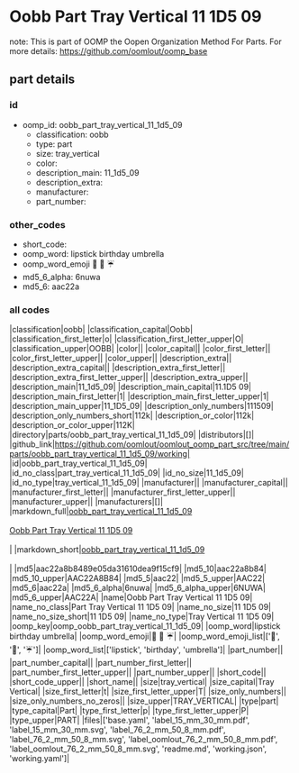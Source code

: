 # Oobb Part Tray Vertical 11 1D5 09  

note: This is part of OOMP the Oopen Organization Method For Parts. For more details: https://github.com/oomlout/oomp_base

##  part details





### id
* oomp_id: oobb_part_tray_vertical_11_1d5_09
  * classification: oobb
  * type: part
  * size: tray_vertical
  * color: 
  * description_main: 11_1d5_09
  * description_extra: 
  * manufacturer: 
  * part_number: 

### other_codes
* short_code: 
* oomp_word: lipstick birthday umbrella
* oomp_word_emoji :lipstick: :birthday: :umbrella:
* md5_6_alpha: 6nuwa
* md5_6: aac22a

### all codes 
|classification|oobb|
|classification_capital|Oobb|
|classification_first_letter|o|
|classification_first_letter_upper|O|
|classification_upper|OOBB|
|color||
|color_capital||
|color_first_letter||
|color_first_letter_upper||
|color_upper||
|description_extra||
|description_extra_capital||
|description_extra_first_letter||
|description_extra_first_letter_upper||
|description_extra_upper||
|description_main|11_1d5_09|
|description_main_capital|11.1D5 09|
|description_main_first_letter|1|
|description_main_first_letter_upper|1|
|description_main_upper|11_1D5_09|
|description_only_numbers|111509|
|description_only_numbers_short|112k|
|description_or_color|112k|
|description_or_color_upper|112K|
|directory|parts/oobb_part_tray_vertical_11_1d5_09|
|distributors|[]|
|github_link|https://github.com/oomlout/oomlout_oomp_part_src/tree/main/parts/oobb_part_tray_vertical_11_1d5_09/working|
|id|oobb_part_tray_vertical_11_1d5_09|
|id_no_class|part_tray_vertical_11_1d5_09|
|id_no_size|11_1d5_09|
|id_no_type|tray_vertical_11_1d5_09|
|manufacturer||
|manufacturer_capital||
|manufacturer_first_letter||
|manufacturer_first_letter_upper||
|manufacturer_upper||
|manufacturers|[]|
|markdown_full|[oobb_part_tray_vertical_11_1d5_09](https://github.com/oomlout/oomlout_oomp_part_src/tree/main/parts/oobb_part_tray_vertical_11_1d5_09/working)<br>[](https://github.com/oomlout/oomlout_oomp_part_src/tree/main/parts/oobb_part_tray_vertical_11_1d5_09/working)<br>[Oobb Part Tray Vertical 11 1D5 09](https://github.com/oomlout/oomlout_oomp_part_src/tree/main/parts/oobb_part_tray_vertical_11_1d5_09/working)<br><br>|
|markdown_short|[oobb_part_tray_vertical_11_1d5_09](https://github.com/oomlout/oomlout_oomp_part_src/tree/main/parts/oobb_part_tray_vertical_11_1d5_09/working)<br><br>|
|md5|aac22a8b8489e05da31610dea9f15cf9|
|md5_10|aac22a8b84|
|md5_10_upper|AAC22A8B84|
|md5_5|aac22|
|md5_5_upper|AAC22|
|md5_6|aac22a|
|md5_6_alpha|6nuwa|
|md5_6_alpha_upper|6NUWA|
|md5_6_upper|AAC22A|
|name|Oobb Part Tray Vertical 11 1D5 09|
|name_no_class|Part Tray Vertical 11 1D5 09|
|name_no_size|11 1D5 09|
|name_no_size_short|11 1D5 09|
|name_no_type|Tray Vertical 11 1D5 09|
|oomp_key|oomp_oobb_part_tray_vertical_11_1d5_09|
|oomp_word|lipstick birthday umbrella|
|oomp_word_emoji|:lipstick: :birthday: :umbrella:|
|oomp_word_emoji_list|[':lipstick:', ':birthday:', ':umbrella:']|
|oomp_word_list|['lipstick', 'birthday', 'umbrella']|
|part_number||
|part_number_capital||
|part_number_first_letter||
|part_number_first_letter_upper||
|part_number_upper||
|short_code||
|short_code_upper||
|short_name||
|size|tray_vertical|
|size_capital|Tray Vertical|
|size_first_letter|t|
|size_first_letter_upper|T|
|size_only_numbers||
|size_only_numbers_no_zeros||
|size_upper|TRAY_VERTICAL|
|type|part|
|type_capital|Part|
|type_first_letter|p|
|type_first_letter_upper|P|
|type_upper|PART|
|files|['base.yaml', 'label_15_mm_30_mm.pdf', 'label_15_mm_30_mm.svg', 'label_76_2_mm_50_8_mm.pdf', 'label_76_2_mm_50_8_mm.svg', 'label_oomlout_76_2_mm_50_8_mm.pdf', 'label_oomlout_76_2_mm_50_8_mm.svg', 'readme.md', 'working.json', 'working.yaml']|

